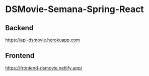 # DSMovie-Semana-Spring-React

## Backend

https://api-dsmovie.herokuapp.com

## Frontend

https://frontend-dsmovie.netlify.app/
